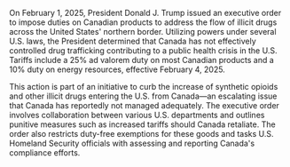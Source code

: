 On February 1, 2025, President Donald J. Trump issued an executive order to impose duties on Canadian products to address the flow of illicit drugs across the United States' northern border. Utilizing powers under several U.S. laws, the President determined that Canada has not effectively controlled drug trafficking contributing to a public health crisis in the U.S. Tariffs include a 25% ad valorem duty on most Canadian products and a 10% duty on energy resources, effective February 4, 2025. 

This action is part of an initiative to curb the increase of synthetic opioids and other illicit drugs entering the U.S. from Canada—an escalating issue that Canada has reportedly not managed adequately. The executive order involves collaboration between various U.S. departments and outlines punitive measures such as increased tariffs should Canada retaliate. The order also restricts duty-free exemptions for these goods and tasks U.S. Homeland Security officials with assessing and reporting Canada's compliance efforts.